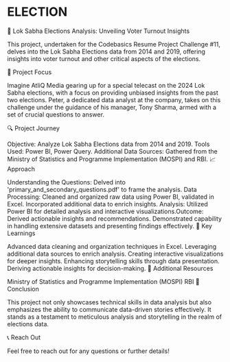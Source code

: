 # ELECTION

🚀 Lok Sabha Elections Analysis: Unveiling Voter Turnout Insights

This project, undertaken for the Codebasics Resume Project Challenge #11, delves into the Lok Sabha Elections data from 2014 and 2019, offering insights into voter turnout and other critical aspects of the elections.

🎯 Project Focus

Imagine AtliQ Media gearing up for a special telecast on the 2024 Lok Sabha elections, with a focus on providing unbiased insights from the past two elections. Peter, a dedicated data analyst at the company, takes on this challenge under the guidance of his manager, Tony Sharma, armed with a set of crucial questions to answer.

🔍 Project Journey

Objective: Analyze Lok Sabha Elections data from 2014 and 2019. Tools Used: Power BI, Power Query. Additional Data Sources: Gathered from the Ministry of Statistics and Programme Implementation (MOSPI) and RBI. 📈 Approach

Understanding the Questions: Delved into 'primary_and_secondary_questions.pdf' to frame the analysis. Data Processing: Cleaned and organized raw data using Power BI, validated in Excel. Incorporated additional data to enrich insights. Analysis: Utilized Power BI for detailed analysis and interactive visualizations.Outcome: Derived actionable insights and recommendations. Demonstrated capability in handling extensive datasets and presenting findings effectively. 🧠 Key Learnings

Advanced data cleaning and organization techniques in Excel. Leveraging additional data sources to enrich analysis. Creating interactive visualizations for deeper insights. Enhancing storytelling skills through data presentation. Deriving actionable insights for decision-making. 🔗 Additional Resources

Ministry of Statistics and Programme Implementation (MOSPI) RBI 🔑 Conclusion

This project not only showcases technical skills in data analysis but also emphasizes the ability to communicate data-driven stories effectively. It stands as a testament to meticulous analysis and storytelling in the realm of elections data.

📞 Reach Out

Feel free to reach out for any questions or further details!
